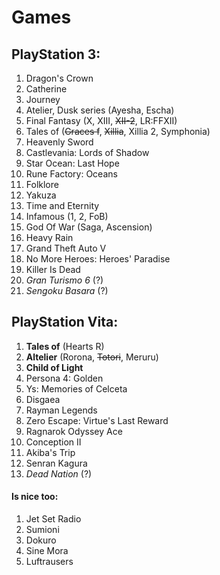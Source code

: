 # Games
## PlayStation 3:
1. Dragon's Crown
2. Catherine
3. Journey
4. Atelier, Dusk series (Ayesha, Escha)
5. Final Fantasy (X, XIII, ~~XII-2~~, LR:FFXII)
6. Tales of (~~Graces f~~, ~~Xillia~~, Xillia 2, Symphonia)
7. Heavenly Sword
8. Castlevania: Lords of Shadow
9. Star Ocean: Last Hope
10. Rune Factory: Oceans
11. Folklore
12. Yakuza
13. Time and Eternity
14. Infamous (1, 2, FoB)
15. God Of War (Saga, Ascension)
16. Heavy Rain
17. Grand Theft Auto V
18. No More Heroes: Heroes' Paradise
19. Killer Is Dead
20. _Gran Turismo 6_ (?)
21. _Sengoku Basara_ (?)


## PlayStation Vita:
1. **Tales of** (Hearts R)
2. **Altelier** (Rorona, ~~Totori~~, Meruru)
3. **Child of Light**
4. Persona 4: Golden
5. Ys: Memories of Celceta
6. Disgaea
7. Rayman Legends
8. Zero Escape: Virtue's Last Reward
9. Ragnarok Odyssey Ace
10. Conception II
11. Akiba's Trip
12. Senran Kagura
13. _Dead Nation_ (?)

#### Is nice too:
1. Jet Set Radio
2. Sumioni
3. Dokuro
4. Sine Mora
5. Luftrausers
